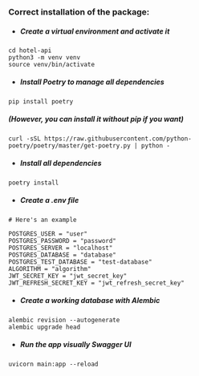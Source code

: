 ### Correct installation of the package:


* ##### Create a virtual environment and activate it
```
cd hotel-api
python3 -m venv venv
source venv/bin/activate
```
* ##### Install Poetry to manage all dependencies
```
pip install poetry
```
##### (However, you can install it without pip if you want)
```
curl -sSL https://raw.githubusercontent.com/python-poetry/poetry/master/get-poetry.py | python -
```
* ##### Install all dependencies
```
poetry install
```
* ##### Create a .env file
```
# Here's an example

POSTGRES_USER = "user"
POSTGRES_PASSWORD = "password"
POSTGRES_SERVER = "localhost"
POSTGRES_DATABASE = "database"
POSTGRES_TEST_DATABASE = "test-database"
ALGORITHM = "algorithm"
JWT_SECRET_KEY = "jwt_secret_key"
JWT_REFRESH_SECRET_KEY = "jwt_refresh_secret_key"
```
* ##### Create a working database with Alembic
```
alembic revision --autogenerate
alembic upgrade head
```
* ##### Run the app visually Swagger UI
```
uvicorn main:app --reload
```
